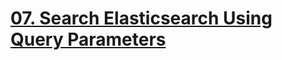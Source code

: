 # [07. Search Elasticsearch Using Query Parameters](https://egghead.io/lessons/tools-search-elasticsearch-using-query-parameters)

